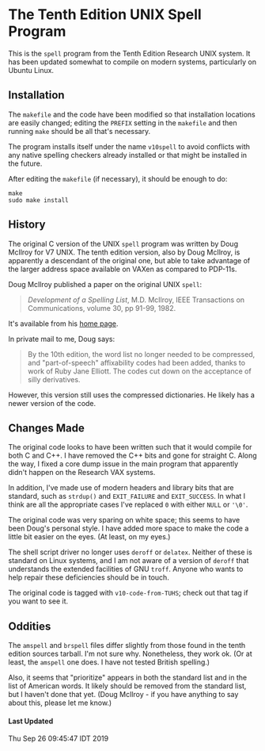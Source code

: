 # The Tenth Edition UNIX Spell Program

This is the `spell` program from the Tenth Edition Research UNIX
system.  It has been updated somewhat to compile on modern systems,
particularly on Ubuntu Linux.

## Installation

The `makefile` and the code have been modified so that installation
locations are easily changed; editing the `PREFIX` setting in the
`makefile` and then running `make` should be all that's necessary.

The program installs itself under the name `v10spell` to avoid
conflicts with any native spelling checkers already installed or
that might be installed in the future.

After editing the `makefile` (if necessary), it should be enough
to do:

	make
	sudo make install

## History

The original C version of the UNIX `spell` program was written by
Doug McIlroy for V7 UNIX.  The tenth edition version, also by Doug
McIlroy, is apparently a descendant of the original one, but able
to take advantage of the larger address space available on VAXen
as compared to PDP-11s.

Doug McIlroy published a paper on the original UNIX `spell`:

> _Development of a Spelling List_, M.D. McIlroy,
> IEEE Transactions on Communications, volume 30, pp 91-99, 1982.

It's available from his [home page](https://www.cs.dartmouth.edu/~doug/spell.pdf).

In private mail to me, Doug says:

> By the 10th edition, the word list no longer needed to be compressed,
> and "part-of-speech" affixability codes had been added, thanks to
> work of Ruby Jane Elliott.  The codes cut down on the acceptance of
> silly derivatives.

However, this version still uses the compressed dictionaries. He
likely has a newer version of the code.

## Changes Made

The original code looks to have been written such that it would
compile for both C and C++.  I have removed the C++ bits and gone
for straight C.  Along the way, I fixed a core dump issue in the
main program that apparently didn't happen on the Research VAX
systems.

In addition, I've made use of modern headers and library bits that
are standard, such as `strdup()` and `EXIT_FAILURE` and `EXIT_SUCCESS`.
In what I think are all the appropriate cases I've replaced `0`
with either `NULL` or `'\0'`.

The original code was very sparing on white space; this seems to
have been Doug's personal style.  I have added more space to make
the code a little bit easier on the eyes.  (At least, on my eyes.)

The shell script driver no longer uses `deroff` or `delatex`.  Neither
of these is standard on Linux systems, and I am not aware of a
version of `deroff` that understands the extended facilities of GNU
`troff`.  Anyone who wants to help repair these deficiencies should
be in touch.

The original code is tagged with `v10-code-from-TUHS`; check out
that tag if you want to see it.

## Oddities

The `amspell` and `brspell` files differ slightly from those found
in the tenth edition sources tarball.  I'm not sure why.  Nonetheless,
they work ok.  (Or at least, the `amspell` one does.  I have not
tested British spelling.)

Also, it seems that "prioritize" appears in both the standard list
and in the list of American words.  It likely should be removed from
the standard list, but I haven't done that yet.  (Doug McIlroy - if
you have anything to say about this, please let me know.)

#### Last Updated

Thu Sep 26 09:45:47 IDT 2019
